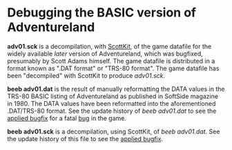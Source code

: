 # Debugging the BASIC version of Adventureland

**adv01.sck** is a decompilation, with [ScottKit](https://github.com/MikeTaylor/scottkit), of the game datafile for the widely available _later_ version of Adventureland, which was bugfixed, presumably by Scott Adams himself. The game datafile is distributed in a format known as ".DAT format" or "TRS-80 format". The game datafile has been "decompiled" with ScottKit to produce _adv01.sck_.

**beeb adv01.dat** is the result of manually reformatting the DATA values in the TRS-80 BASIC listing of Adventureland as published in SoftSide magazine in 1980. The DATA values have been reformatted into the aforementioned .DAT/TRS-80 format. See the update history of _beeb adv01.dat_ to see the [applied bugfix](https://github.com/ahope1/Beeb-Adventureland/commit/9aafbc50fac1b01db1ecdd17a1b17b728398f2b3#diff-64cfd2897a97cb294f65a1b998f9a254) for a fatal [bug](https://github.com/ahope1/Beeb-Adventureland/issues/5#issue-689671276) in the game.

**beeb adv01.sck** is a decompilation, using ScottKit, of _beeb adv01.dat_. See the update history of this file to see the [applied bugfix](https://github.com/ahope1/Beeb-Adventureland/commit/ce0ec217905b035f22180833b266c79e7d5c01ef#diff-e6c334e32b8887af1b7e42932deae896L2365).
